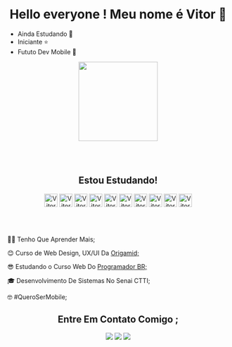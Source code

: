 <div align="center"> 

# Hello everyone ! Meu nome é Vitor 🫰

</div>

 - Ainda Estudando 🚧<br>
 - Iniciante ⭐<br>
 - Fututo Dev Mobile 📱 

<div align="center">
<img height="180em" src="https://github-readme-stats.vercel.app/api?username=VitorDevAlveS&show_icons=true&theme=onedark&include_all_commits=true&count_private=true&locale=pt-br"/>
</div>

<br><br>

<div align="center">
<h2 align="center">Estou Estudando!</h2>
<img alt="Vitor-html" width="30" height="30" src="https://cdn.jsdelivr.net/gh/devicons/devicon/icons/html5/html5-plain.svg">
<img alt="Vitor-css" width="30" height="30" src="https://cdn.jsdelivr.net/gh/devicons/devicon/icons/css3/css3-plain.svg">
<img alt="Vitor-js" width="30" height="30" src="https://cdn.jsdelivr.net/gh/devicons/devicon/icons/javascript/javascript-plain.svg">
<img alt="Vitor-react" width="30" height="30" src="https://cdn.jsdelivr.net/gh/devicons/devicon/icons/react/react-original.svg">
<img alt="Vitor-node" width="30" height="30" src="https://cdn.jsdelivr.net/gh/devicons/devicon/icons/nodejs/nodejs-plain.svg" >
<img alt="Vitor-jquery" width="30" height="30" src="https://cdn.jsdelivr.net/gh/devicons/devicon/icons/jquery/jquery-plain.svg">
<img alt="Vitor-bootstrap" width="30" height="30" src="https://cdn.jsdelivr.net/gh/devicons/devicon/icons/bootstrap/bootstrap-plain.svg" >
<img alt="Vitor-sass" width="30" height="30" src="https://cdn.jsdelivr.net/gh/devicons/devicon/icons/sass/sass-original.svg"  >
<img alt="Vitor-Mongo" width="30" height="30" src="https://cdn.jsdelivr.net/gh/devicons/devicon/icons/mongodb/mongodb-plain.svg" >
<img alt="Vitor-firebase" width="30" height="30" src="https://cdn.jsdelivr.net/gh/devicons/devicon/icons/firebase/firebase-plain.svg" >
</div>

<br><br>

<div>
<p>🧑‍💻 Tenho Que Aprender Mais;</p>
<p>😊 Curso de Web Design, UX/UI Da <a href="https://origamid.com/"> Origamid;</a></p>
<p>😎 Estudando o Curso Web Do <a href="https://programadorbr.com/"> Programador BR;</a></p>
<p>🎓 Desenvolvimento De Sistemas No Senai CTTI;</p>
<p>🤓 #QueroSerMobile;</p>
</div>

<div align="center">
<h2>Entre Em Contato Comigo ;</h2>
<a href="mailto:vitorgalves03@gmail.com" target="_blank"><img src="https://img.shields.io/badge/Gmail-D14836?style=for-the-badge&logo=gmail&logoColor=white" target="_blank"></a>
<a href="https://github.com/VitorDevAlveS" target="_blank"><img src="https://img.shields.io/badge/GitHub-100000?style=for-the-badge&logo=github&logoColor=white" target="_blank"></a>
<a href="https://www.linkedin.com/in/vitor-alves-a70067250/" target="_blank"><img src="https://img.shields.io/badge/-LinkedIn-%230077B5?style=for-the-badge&logo=linkedin&logoColor=white" target="_blank"></a> 
</div>

